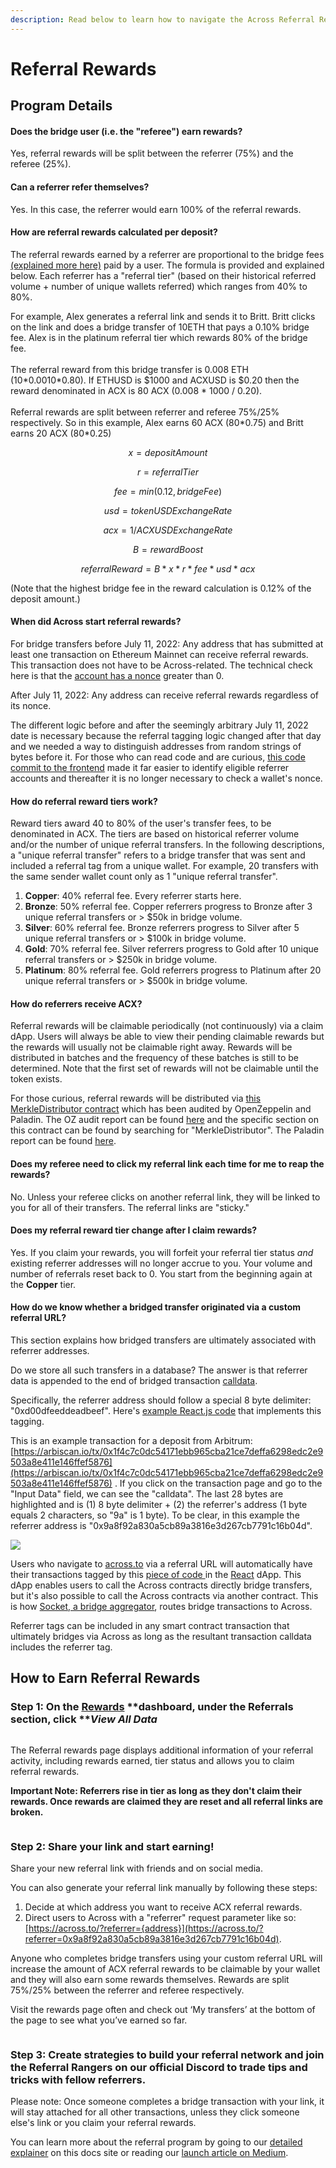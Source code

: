 ```yaml
---
description: Read below to learn how to navigate the Across Referral Rewards page
---
```


# Referral Rewards

## Program Details

#### Does the bridge user (i.e. the "referee") earn rewards?

Yes, referral rewards will be split between the referrer (75%) and the referee (25%).

#### Can a referrer refer themselves?

Yes. In this case, the referrer would earn 100% of the referral rewards.

#### How are referral rewards calculated per deposit?

The referral rewards earned by a referrer are proportional to the bridge fees [(explained more here)](https://docs.across.to/how-across-works/fees) paid by a user.  The formula is provided and explained below. Each referrer has a "referral tier" (based on their historical referred volume + number of unique wallets referred) which ranges from 40% to 80%.&#x20;

For example, Alex generates a referral link and sends it to Britt. Britt clicks on the link and does a bridge transfer of 10ETH that pays a 0.10% bridge fee. Alex is in the platinum referral tier which rewards 80% of the bridge fee. \
\
The referral reward from this bridge transfer is 0.008 ETH (10\*0.0010\*0.80). If ETHUSD is $1000 and ACXUSD is $0.20 then the reward denominated in ACX is 80 ACX (0.008 \* 1000 / 0.20).\
\
Referral rewards are split between referrer and referee 75%/25% respectively. So in this example, Alex earns 60 ACX (80\*0.75) and Britt earns 20 ACX (80\*0.25)

$$
x = depositAmount
$$

$$
r = referralTier
$$

$$
fee = min(0.12, bridgeFee)
$$

$$
usd = tokenUSDExchangeRate
$$

$$
acx = 1/ACXUSDExchangeRate
$$

$$
B = rewardBoost
$$

$$
referralReward=B*x*r*fee*usd*acx
$$

(Note that the highest bridge fee in the reward calculation is 0.12% of the deposit amount.)

#### When did Across start referral rewards?

For bridge transfers before July 11, 2022: Any address that has submitted at least one transaction on Ethereum Mainnet can receive referral rewards. This transaction does not have to be Across-related. The technical check here is that the [account has a nonce](https://help.myetherwallet.com/en/articles/5461509-what-is-a-nonce) greater than 0.

After July 11, 2022: Any address can receive referral rewards regardless of its nonce.

The different logic before and after the seemingly arbitrary July 11, 2022 date is necessary because the referral tagging logic changed after that day and we needed a way to distinguish addresses from random strings of bytes before it. For those who can read code and are curious, [this code commit to the frontend](https://github.com/across-protocol/frontend-v2/commit/93644eff4a3efcb222b952ed9218b105253776a8) made it far easier to identify eligible referrer accounts and thereafter it is no longer necessary to check a wallet's nonce.

#### How do referral reward tiers work?

Reward tiers award 40 to 80% of the user's transfer fees, to be denominated in ACX. The tiers are based on historical referrer volume and/or the number of unique referral transfers. In the following descriptions, a "unique referral transfer" refers to a bridge transfer that was sent and included a referral tag from a unique wallet. For example, 20 transfers with the same sender wallet count only as 1 "unique referral transfer".

1. **Copper**: 40% referral fee. Every referrer starts here.
2. **Bronze**: 50% referral fee. Copper referrers progress to Bronze after 3 unique referral transfers or > $50k in bridge volume.
3. **Silver**: 60% referral fee. Bronze referrers progress to Silver after 5 unique referral transfers or > $100k in bridge volume.
4. **Gold**: 70% referral fee. Silver referrers progress to Gold after 10 unique referral transfers or > $250k in bridge volume.
5. **Platinum**: 80% referral fee. Gold referrers progress to Platinum after 20 unique referral transfers or > $500k in bridge volume.

#### How do referrers receive ACX?

Referral rewards will be claimable periodically (not continuously) via a claim dApp. Users will always be able to view their pending claimable rewards but the rewards will usually not be claimable right away. Rewards will be distributed in batches and the frequency of these batches is still to be determined. Note that the first set of rewards will not be claimable until the token exists.

For those curious, referral rewards will be distributed via [this MerkleDistributor contract](https://github.com/UMAprotocol/protocol/blob/ea52fb022fb8e8b345a8e965a406bd3461cd5e8f/packages/core/contracts/merkle-distributor/implementation/MerkleDistributor.sol) which has been audited by OpenZeppelin and Paladin. The OZ audit report can be found [here](https://blog.openzeppelin.com/uma-continuous-audit/) and the specific section on this contract can be found by searching for "MerkleDistributor". The Paladin report can be found [here](https://paladinsec.co/projects/covenant/).

#### Does my referee need to click my referral link each time for me to reap the rewards?

No. Unless your referee clicks on another referral link, they will be linked to you for all of their transfers. The referral links are "sticky."

#### Does my referral reward tier change after I claim rewards?

Yes. If you claim your rewards, you will forfeit your referral tier status _and_ existing referrer addresses will no longer accrue to you. Your volume and number of referrals reset back to 0. You start from the beginning again at the **Copper** tier. &#x20;

#### How do we know whether a bridged transfer originated via a custom referral URL?

This section explains how bridged transfers are ultimately associated with referrer addresses.&#x20;

Do we store all such transfers in a database? The answer is that referrer data is appended to the end of bridged transaction [calldata](https://docs.soliditylang.org/en/v0.8.13/internals/layout\_in\_calldata.html).&#x20;

Specifically, the referrer address should follow a special 8 byte delimiter: "0xd00dfeeddeadbeef". Here's [example React.js code](https://github.com/across-protocol/frontend-v2/blob/93644eff4a3efcb222b952ed9218b105253776a8/src/utils/format.ts#L104) that implements this tagging.

This is an example transaction for a deposit from Arbitrum: [https://arbiscan.io/tx/0x1f4c7c0dc54171ebb965cba21ce7deffa6298edc2e9503a8e411e146ffef5876](https://arbiscan.io/tx/0x1f4c7c0dc54171ebb965cba21ce7deffa6298edc2e9503a8e411e146ffef5876) . If you click on the transaction page and go to the "Input Data" field, we can see the "calldata". The last 28 bytes are highlighted and is (1) 8 byte delimiter + (2) the referrer's address (1 byte equals 2 characters, so "9a" is 1 byte). To be clear, in this example the referrer address is "0x9a8f92a830a5cb89a3816e3d267cb7791c16b04d".

![](<../../.gitbook/assets/Screen Shot 2022-07-08 at 12.16.35.png>)

Users who navigate to [across.to](https://across.to/) via a referral URL will automatically have their transactions tagged by this [piece of code ](https://github.com/across-protocol/frontend-v2/blob/93644eff4a3efcb222b952ed9218b105253776a8/src/utils/format.ts#L104)in the [React](https://www.w3schools.com/whatis/whatis\_react.asp) dApp. This dApp enables users to call the Across contracts directly bridge transfers, but it's also possible to call the Across contracts via another contract. This is how [Socket, a bridge aggregator](https://docs.socket.tech/socket-api/contracts), routes bridge transactions to Across.

Referrer tags can be included in any smart contract transaction that ultimately bridges via Across as long as the resultant transaction calldata includes the referrer tag.

## **How to Earn Referral Rewards**

### **Step 1: On the** [**Rewards**](https://across.to/rewards) **dashboard, under the Referrals section, click **_**View All Data**_&#x20;

<figure><img src="../../.gitbook/assets/6 (5).png" alt=""><figcaption></figcaption></figure>

The Referral rewards page displays additional information of your referral activity, including rewards earned, tier status and allows you to claim referral rewards.&#x20;

**Important Note: Referrers rise in tier as long as they don't claim their rewards. Once rewards are claimed they are reset and all referral links are broken.**

<figure><img src="../../.gitbook/assets/7.png" alt=""><figcaption></figcaption></figure>

### **Step 2: Share your link and start earning!**

Share your new referral link with friends and on social media.&#x20;

You can also generate your referral link manually by following these steps:

1. Decide at which address you want to receive ACX referral rewards.
2. Direct users to Across with a "referrer" request parameter like so: [https://across.to/?referrer={address}](https://across.to/?referrer=0x9a8f92a830a5cb89a3816e3d267cb7791c16b04d).

Anyone who completes bridge transfers using your custom referral URL will increase the amount of ACX referral rewards to be claimable by your wallet and they will also earn some rewards themselves. Rewards are split 75%/25% between the referrer and referee respectively.

Visit the rewards page often and check out ‘My transfers’ at the bottom of the page to see what you’ve earned so far.

<figure><img src="../../.gitbook/assets/8 (1).png" alt=""><figcaption></figcaption></figure>

### Step 3: Create strategies to build your referral network and join the Referral Rangers on our official Discord to trade tips and tricks with fellow referrers.

Please note: Once someone completes a bridge transaction with your link, it will stay attached for all other transactions, unless they click someone else's link or you claim your referral rewards.&#x20;

You can learn more about the referral program by going to our [detailed explainer](https://docs.across.to/how-to-use-across/rewards/referral-rewards) on this docs site or reading our [launch article on Medium](https://medium.com/across-protocol/across-referral-program-is-now-live-how-you-can-farm-acx-tokens-today-695019797820).&#x20;

<figure><img src="../../.gitbook/assets/Screen Shot 2022-11-16 at 4.17.15 PM.png" alt=""><figcaption></figcaption></figure>

